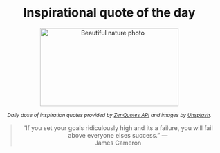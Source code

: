 
<div align="center">

# Inspirational quote of the day

<img src="./data/photo.jpeg" alt="Beautiful nature photo" width="320" height="180">

<sub><i>Daily dose of inspiration quotes provided by [ZenQuotes API](https://zenquotes.io/) and images by [Unsplash](https://unsplash.com/).</i></sub>


<blockquote>&ldquo;If you set your goals ridiculously high and its a failure, you will fail above everyone elses success.&rdquo; &mdash; <footer>James Cameron</footer></blockquote>

</div>
